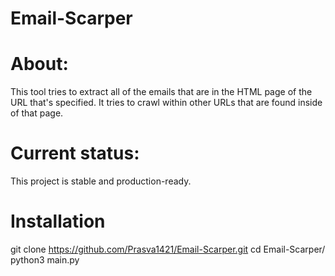# Email-Scarper

# About:

This tool tries to extract all of the emails that are in the HTML page of the URL that's specified. It tries to crawl within other URLs that are found inside of that page.

# Current status:

This project is stable and production-ready.

# Installation

git clone https://github.com/Prasva1421/Email-Scarper.git
cd Email-Scarper/
python3 main.py

